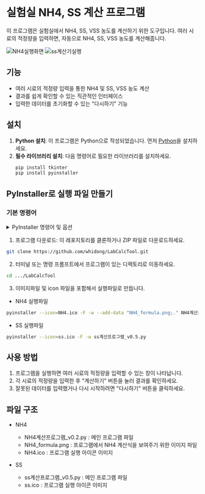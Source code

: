 # 실험실 NH4, SS 계산 프로그램

이 프로그램은 실험실에서 NH4, SS, VSS 농도를 계산하기 위한 도구입니다. 여러 시료의 적정량을 입력하면, 자동으로 NH4, SS, VSS 농도를 계산해줍니다.

![NH4실행화면](https://github.com/user-attachments/assets/b349ed3c-5c61-4482-b04a-4fbdc77a6ece)
![ss계산기실행](https://github.com/user-attachments/assets/9691b76a-abf1-4254-a04d-0c19e9bd6d49)


## 기능

- 여러 시료의 적정량 입력을 통한 NH4 및 SS, VSS 농도 계산
- 결과를 쉽게 확인할 수 있는 직관적인 인터페이스
- 입력한 데이터를 초기화할 수 있는 "다시하기" 기능

## 설치

1. **Python 설치**: 이 프로그램은 Python으로 작성되었습니다. 먼저 [Python](https://www.python.org/downloads/)을 설치하세요.
2. **필수 라이브러리 설치**: 다음 명령어로 필요한 라이브러리를 설치하세요.
   ```bash
   pip install tkinter
   pip install pyinstaller
    ```

## PyInstaller로 실행 파일 만들기

### 기본 명령어

<details>
  <summary>PyInstaller 명령어 및 옵션</summary>

  PyInstaller는 Python 스크립트를 독립 실행형 실행 파일로 패키징합니다.

  ```bash
  pyinstaller [OPTIONS] scriptname.py
 ```
  - -F, --onefile : 하나의 독립 실행 파일로 패키징 합니다.
  - -D, --onedir : 기본 옵션, 여러 파일로 분리하여 저장합니다.
  - -w, --windowed/ --noconsole : 콘솔 창을 숨깁니다.
    
   ```bash
pyinstaller -F scriptname.py
 ```

  - -i, --icon <icon파일> : 실행 파일의 아이콘을 설정합니다.
    
 ```bash
pyinstaller --icon=파일명.ico scriptname.py
 ```

  - -add-date "SRC;DEST" (windows) / -add-date "SRC:DEST" (unix) : 외부 데이터 파일을 포함합니다.
    
    - SRC : 포함할 파일 또는 디렉토리의 경로 (터미널 위치가 파일위치랑 동일할 경우 파일명만 입력하면됨)
    - DEST : 실행 파일 내에서 해당 파일 또는 디렉토리의 위치를 지정 ("." 만 입력하면 root 디렉토리에 위치하게됨)
    
 ```bash
pyinstaller --add-data "data.txt;." scriptname.py
 ```

- --clean: 빌드 폴더와 캐시를 지우고 빌드합니다.
- --upx-dir <UPX_DIR>: UPX 압축기를 사용해 실행 파일을 더 작게 만듭니다.
- --specpath <DIR>: .spec 파일의 경로를 지정합니다.

 ```bash
pyinstaller --specpath=build scriptname.py
 ```

- --distpath <DIR>: 최종 실행 파일이 생성될 경로를 지정합니다.

 ```bash
pyinstaller --distpath=output scriptname.py
 ```

</details>

1. 프로그램 다운로드: 이 레포지토리를 클론하거나 ZIP 파일로 다운로드하세요.
 ```bash
git clone https://github.com/whidong/LabCalcTool.git
 ```
2. 터미널 또는 명령 프롬프트에서 프로그램이 있는 디렉토리로 이동하세요.
 ```bash
cd .../LabCalcTool
 ```
3. 이미지파일 및 icon 파일을 포함해서 실행파일로 만듭니다.

- NH4 실행파일
 ```bash
pyinstaller --icon=NH4.ico -F -w --add-data "NH4_formula.png;." NH4계산프로그램_v0.2.py
 ```

- SS 실행파일
 ```bash
pyinstaller --icon=ss.ico -F -w ss계산프로그램_v0.5.py
 ```
  

## 사용 방법

1. 프로그램을 실행하면 여러 시료의 적정량을 입력할 수 있는 창이 나타납니다.
2. 각 시료의 적정량을 입력한 후 "계산하기" 버튼을 눌러 결과를 확인하세요.
3. 잘못된 데이터를 입력했거나 다시 시작하려면 "다시하기" 버튼을 클릭하세요.

## 파일 구조
- NH4
   - NH4계산프로그램_v0.2.py : 메인 프로그램 파일
   - NH4_formula.png : 프로그램에서 NH4 계산식을 보여주기 위한 이미지 파일
   - NH4.ico : 프로그램 실행 아이콘 이미지

- SS
  - ss계산프로그램_v0.5.py : 메인 프로그램 파일
  - ss.ico : 프로그램 실행 아이콘 이미지








